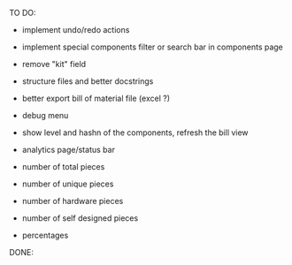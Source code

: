 TO DO:

- implement undo/redo actions
- implement special components filter or search bar in components page

- remove "kit" field

- structure files and better docstrings

- better export bill of material file (excel ?)

- debug menu
- show level and hashn of the components, refresh the bill view

- analytics page/status bar
- number of total pieces
- number of unique pieces
- number of hardware pieces
- number of self designed pieces
- percentages

DONE:
